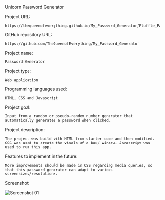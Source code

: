 Unicorn Password Generator

Project URL: 

    https://thequeenofeverything.github.io/My_Password_Generator/Fluffle_Password_Generator/index.html


GitHub repository URL:

    https://github.com/TheQueenofEverything/My_Password_Generator


Project name:

    Password Generator

Project type:

    Web application
   

Programming languages used:

    HTML, CSS and Javascript

Project goal:

    Input from a random or pseudo-random number generator that automatically generates a password when clicked.

Project description:

    The project was build with HTML from starter code and then modified. CSS was used to create the visals of a box/ window. Javascript was used to run this app. 

Features to implement in the future:

    More improvements should be made in CSS regarding media queries, so that this password generator can adapt to various screensizes/resolutions. 
    
    
Screenshot:

![Screenshot 01](https://user-images.githubusercontent.com/65464431/149572926-7be4cd8d-1b7f-4501-9c1c-6b4b0b6327f1.png)



